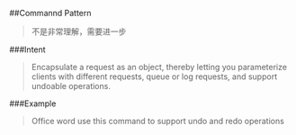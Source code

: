 ##Commannd Pattern

> 不是非常理解，需要进一步

###Intent
> Encapsulate a request as an object, thereby letting you parameterize clients with different requests, queue or log requests, and support undoable operations.

###Example
> Office word use this command to support undo and redo operations

